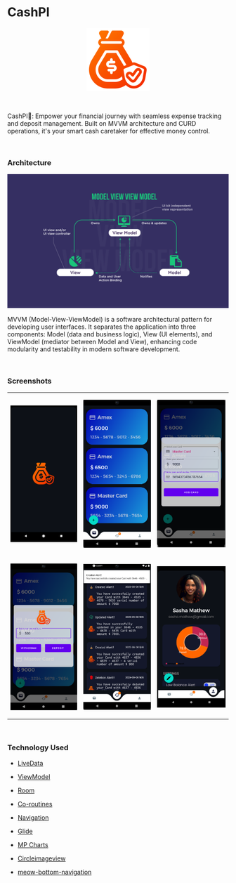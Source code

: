 # CashPI

<p align="center">
	<img src="app/src/main/res/drawable/cashsentry_flash_logo.png" alt="homescreen" height="auto">
</p>

<br>

CashPI🚀: Empower your financial journey with seamless expense tracking and deposit management. Built on MVVM architecture and CURD operations, it's your smart cash caretaker for effective money control.

<br>

### Architecture

<p align="center">
	<img src="./assets/mvvm_architecture.png" alt="landing screen" height="auto">
</p>

MVVM (Model-View-ViewModel) is a software architectural pattern for developing user interfaces. It separates the application into three components: Model (data and business logic), View (UI elements), and ViewModel (mediator between Model and View), enhancing code modularity and testability in modern software development.

<br>

### Screenshots 

<table>
<tr>
<td>
<p align="center">
	<img src="./assets/landing_screenshot.png" alt="landing screen" height="auto">
</p>
</td>
<td>
<p align="center">
	<img src="./assets/home_screenshot.png" alt="homescreen" height="auto">
</p>
</td>
<td>
<p align="center">
	<img src="./assets/adding_screenshot.png" alt="homescreen" height="auto">
</p>
</td>
</tr>
<tr>
<td>
<p align="center">
	<img src="./assets/cash_access_screenshot.png" alt="homescreen" height="auto">
</p>
</td>
<td>
<p align="center">
	<img src="./assets/history_screenshot.png" alt="homescreen" height="auto">
</p>
</td>
<td>
<p align="center">
	<img src="./assets/profile_screenshot.png" alt="homescreen" height="auto">
</p>
</td>
</tr>
</table>

<br>

### Technology Used

- [LiveData](https://developer.android.com/reference/kotlin/androidx/lifecycle/LiveData)

- [ViewModel](https://developer.android.com/topic/libraries/architecture/viewmodel)

- [Room](https://developer.android.com/jetpack/androidx/releases/room)

- [Co-routines](https://github.com/Kotlin/kotlinx.coroutines)

- [Navigation](https://developer.android.com/jetpack/androidx/releases/navigation)

- [Glide](https://github.com/bumptech/glide)

- [MP Charts](https://github.com/PhilJay/MPAndroidChart)

- [Circleimageview](https://github.com/hdodenhof/CircleImageView)

- [meow-bottom-navigation](https://github.com/oneHamidreza/MeowBottomNavigation)
